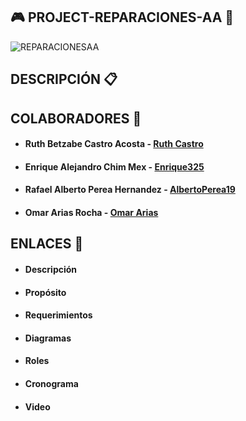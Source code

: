 ## :video_game: PROJECT-REPARACIONES-AA :wrench:

![REPARACIONESAA](https://user-images.githubusercontent.com/73042458/136714479-76a21605-f7ae-4df2-98d5-af83a01c652c.jpg)

## DESCRIPCIÓN  :clipboard:




## COLABORADORES  :busts_in_silhouette:

* #### Ruth Betzabe Castro Acosta - [Ruth Castro](https://github.com/Ruthbcastro)
* #### Enrique Alejandro Chim Mex - [Enrique325](https://github.com/Enrique325)
* #### Rafael Alberto Perea Hernandez - [AlbertoPerea19](https://github.com/AlbertoPerea19)
* #### Omar Arias Rocha - [Omar Arias](https://github.com/omararias)


## ENLACES  :paperclip:

* #### Descripción
* #### Propósito
* #### Requerimientos
* #### Diagramas
* #### Roles
* #### Cronograma
* #### Video
